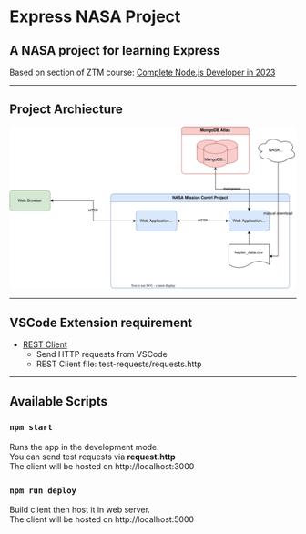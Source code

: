 # Express NASA Project

## A NASA project for learning Express

Based on section of ZTM course: [Complete Node.js Developer in 2023](https://zerotomastery.io/courses/learn-node-js/)

---

## Project Archiecture

<img src="architecture.svg" alt="Project Archiecture" />

---

## VSCode Extension requirement

- [REST Client](https://marketplace.visualstudio.com/items?itemName=humao.rest-client)
  - Send HTTP requests from VSCode
  - REST Client file: test-requests/requests.http

---

## Available Scripts

### `npm start`

Runs the app in the development mode.<br />
You can send test requests via **request.http**<br />
The client will be hosted on http://localhost:3000<br />

### `npm run deploy`

Build client then host it in web server.<br/>
The client will be hosted on http://localhost:5000<br />
